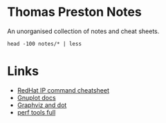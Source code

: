 # Thomas Preston Notes
An unorganised collection of notes and cheat sheets.

    head -100 notes/* | less

# Links
- [RedHat IP command cheatsheet](https://access.redhat.com/sites/default/files/attachments/rh_ip_command_cheatsheet_1214_jcs_print.pdf)
- [Gnuplot docs](http://www.gnuplot.info/docs_5.2/Gnuplot_5.2.pdf)
- [Graphviz and dot](https://www.graphviz.org/pdf/dotguide.pdf)
- [perf tools full](http://www.brendangregg.com/Perf/linux_perf_tools_full.png)
